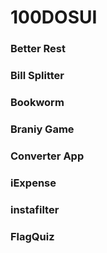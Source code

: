 # 100DOSUI


### Better Rest
### Bill Splitter
### Bookworm
### Braniy Game
### Converter App
### iExpense 
### instafilter
### FlagQuiz 

